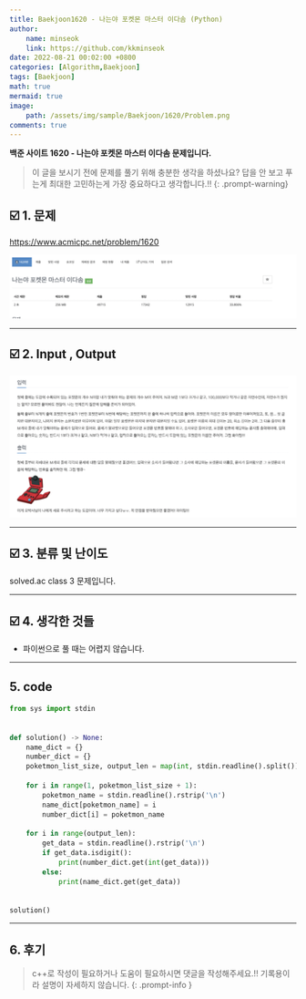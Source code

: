 ```yaml
---
title: Baekjoon1620 - 나는야 포켓몬 마스터 이다솜 (Python)
author: 
    name: minseok
    link: https://github.com/kkminseok
date: 2022-08-21 00:02:00 +0800
categories: [Algorithm,Baekjoon]
tags: [Baekjoon]
math: true
mermaid: true
image: 
    path: /assets/img/sample/Baekjoon/1620/Problem.png
comments: true
---
```


**백준 사이트 1620 - 나는야 포켓몬 마스터 이다솜 문제입니다.**

> 이 글을 보시기 전에 문제를 풀기 위해 충분한 생각을 하셨나요? 답을 안 보고 푸는게 최대한 고민하는게 가장 중요하다고 생각합니다.!!
{: .prompt-warning}

## ☑️ 1. 문제
<https://www.acmicpc.net/problem/1620>


![](/assets/img/sample/Baekjoon/1620/Problem.png)

-----  

## ☑️ 2. Input , Output
![](/assets/img/sample/Baekjoon/1620/input.png)


-----  

## ☑️ 3. 분류 및 난이도

solved.ac class 3 문제입니다.

-----  

## ☑️ 4. 생각한 것들

- 파이썬으로 풀 때는 어렵지 않습니다.


-----  

## 5. code

```python
from sys import stdin


def solution() -> None:
    name_dict = {}
    number_dict = {}
    poketmon_list_size, output_len = map(int, stdin.readline().split())

    for i in range(1, poketmon_list_size + 1):
        poketmon_name = stdin.readline().rstrip('\n')
        name_dict[poketmon_name] = i
        number_dict[i] = poketmon_name

    for i in range(output_len):
        get_data = stdin.readline().rstrip('\n')
        if get_data.isdigit():
            print(number_dict.get(int(get_data)))
        else:
            print(name_dict.get(get_data))


solution()

```

-----

## 6. 후기


> c++로 작성이 필요하거나 도움이 필요하시면 댓글을 작성해주세요.!! 기록용이라 설명이 자세하지 않습니다.
{: .prompt-info }
